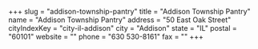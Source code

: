 +++
slug = "addison-township-pantry"
title = "Addison Township Pantry"
name = "Addison Township Pantry"
address = "50 East Oak Street"
cityIndexKey = "city-il-addison"
city = "Addison"
state = "IL"
postal = "60101"
website = ""
phone = "630 530-8161"
fax = ""
+++
